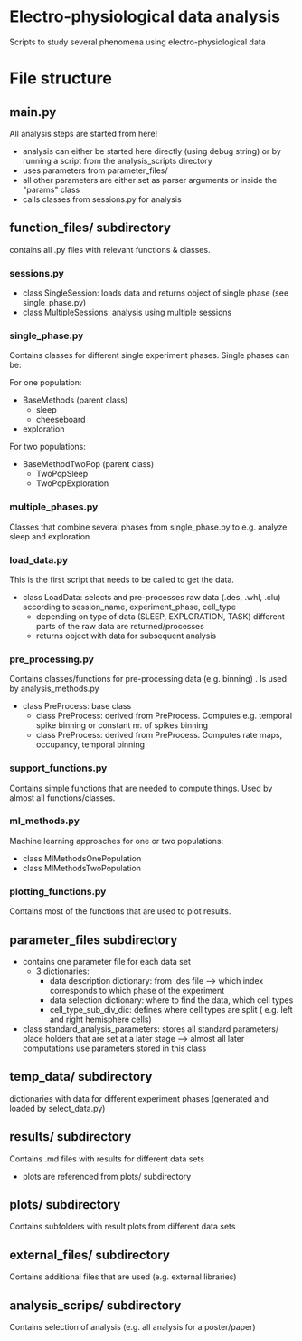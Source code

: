 # Electro-physiological data analysis

Scripts to study several phenomena using electro-physiological data

# File structure

## main.py

All analysis steps are started from here!

* analysis can either be started here directly (using debug string) or by running
a script from the analysis_scripts directory
* uses parameters from parameter_files/
* all other parameters are either set as parser arguments or inside the
"params" class
* calls classes from sessions.py for analysis

## function_files/ subdirectory
contains all .py files with relevant functions & classes.

### sessions.py
* class SingleSession: loads data and returns object of single phase (see single_phase.py)
* class MultipleSessions: analysis using multiple sessions

### single_phase.py
Contains classes for different single experiment phases. Single phases can be:

For one population:

* BaseMethods (parent class)
  * sleep
  * cheeseboard
* exploration

For two populations:
* BaseMethodTwoPop (parent class)
  * TwoPopSleep
  * TwoPopExploration

### multiple_phases.py
Classes that combine several phases from single_phase.py to e.g. analyze sleep and exploration


### load_data.py
This is the first script that needs to be called to get the data.

* class LoadData: selects and pre-processes raw data (.des, .whl, .clu) according to session_name, experiment_phase, cell_type
  * depending on type of data (SLEEP, EXPLORATION, TASK) different parts of the raw data are returned/processes
  * returns object with data for subsequent analysis

### pre_processing.py

Contains classes/functions for pre-processing data (e.g. binning) . Is used by analysis_methods.py

* class PreProcess: base class
  * class PreProcess: derived from PreProcess. Computes e.g. temporal spike binning or
  constant nr. of spikes binning
  * class PreProcess: derived from PreProcess. Computes rate maps, occupancy, temporal
  binning

### support_functions.py
Contains simple functions that are needed to compute things. Used by almost all functions/classes.

### ml_methods.py
Machine learning approaches for one or two populations:
* class MlMethodsOnePopulation
* class MlMethodsTwoPopulation

### plotting_functions.py
Contains most of the functions that are used to plot results.

## parameter_files subdirectory
* contains one parameter file for each data set
  * 3 dictionaries:
     * data description dictionary: from .des file --> which index
  corresponds to which phase of the experiment
     * data selection dictionary: where to find the data, which cell types
     * cell_type_sub_div_dic: defines where cell types are split (
     e.g. left and right hemisphere cells)
* class standard_analysis_parameters: stores all standard parameters/
place holders that are set at a later stage --> almost all later computations
use parameters stored in this class

## temp_data/ subdirectory
dictionaries with data for different experiment phases (generated
and loaded by select_data.py)

## results/ subdirectory
Contains .md files with results for different data sets
* plots are referenced from plots/ subdirectory

## plots/ subdirectory
Contains subfolders with result plots from different data sets

## external_files/ subdirectory
Contains additional files that are used (e.g. external libraries)

## analysis_scrips/ subdirectory
Contains selection of analysis (e.g. all analysis for a poster/paper)
